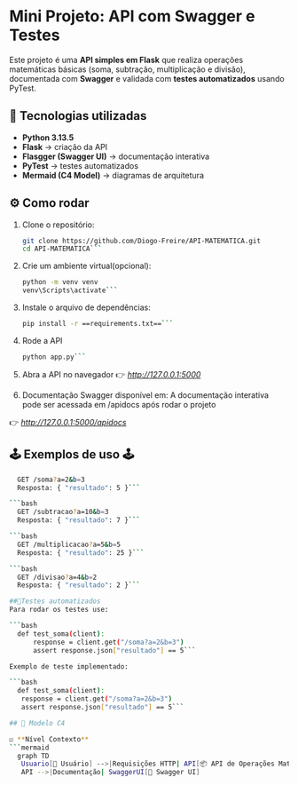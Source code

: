 # Mini Projeto: API com Swagger e Testes

Este projeto é uma **API simples em Flask** que realiza operações matemáticas básicas (soma, subtração, multiplicação e divisão), 
documentada com **Swagger** e validada com **testes automatizados** usando PyTest.

## 🚀 Tecnologias utilizadas
- **Python 3.13.5**
- **Flask** → criação da API
- **Flasgger (Swagger UI)** → documentação interativa
- **PyTest** → testes automatizados
- **Mermaid (C4 Model)** → diagramas de arquitetura

## ​⚙️​ Como rodar

1. Clone o repositório:
   ```bash
   git clone https://github.com/Diogo-Freire/API-MATEMATICA.git
   cd API-MATEMATICA```

2. Crie um ambiente virtual(opcional):
   ```bash
   python -m venv venv
   venv\Scripts\activate```
   
3. Instale o arquivo de dependências:
   ```bash
   pip install -r ==requirements.txt==```

4. Rode a API
   ```bash
   python app.py```

5. Abra a API no navegador
   👉 *http://127.0.0.1:5000*

6. Documentação Swagger disponível em:
   A documentação interativa pode ser acessada em /apidocs após rodar o projeto
   
  👉 *http://127.0.0.1:5000/apidocs*


## 🕹️ Exemplos de uso 🕹️
 ```bash
   GET /soma?a=2&b=3
   Resposta: { "resultado": 5 }```

```bash
   GET /subtracao?a=10&b=3
   Resposta: { "resultado": 7 }```

```bash
   GET /multiplicacao?a=5&b=5
   Resposta: { "resultado": 25 }```

```bash
   GET /divisao?a=4&b=2
   Resposta: { "resultado": 2 }```

##🧪Testes automatizados
Para rodar os testes use:

```bash
   def test_soma(client):
       response = client.get("/soma?a=2&b=3")
       assert response.json["resultado"] == 5```

Exemplo de teste implementado:

```bash
   def test_soma(client):
    response = client.get("/soma?a=2&b=3")
    assert response.json["resultado"] == 5```

## 📓 Modelo C4

 ☑️ **Nível Contexto**
 ```mermaid
   graph TD
    Usuario[👤 Usuário] -->|Requisições HTTP| API[📦 API de Operações Matemáticas]
    API -->|Documentação| SwaggerUI[📖 Swagger UI]
 ```












